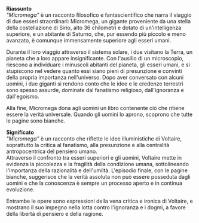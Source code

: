 **Riassunto**  
_"Micromega"_ è un racconto filosofico e fantascientifico che narra il viaggio di due esseri straordinari: Micromega, un gigante proveniente da una stella della costellazione di Sirio, alto 36 chilometri e dotato di un'intelligenza superiore, e un abitante di Saturno, che, pur essendo più piccolo e meno avanzato, è comunque immensamente superiore agli esseri umani.

Durante il loro viaggio attraverso il sistema solare, i due visitano la Terra, un pianeta che a loro appare insignificante. Con l'ausilio di un microscopio, riescono a individuare i minuscoli abitanti del pianeta, gli esseri umani, e si stupiscono nel vedere quanto essi siano pieni di presunzione e convinti della propria importanza nell'universo. Dopo aver conversato con alcuni uomini, i due giganti si rendono conto che le idee e le credenze terrestri sono spesso assurde, dominate dal fanatismo religioso, dall'ignoranza e dall'egoismo.

Alla fine, Micromega dona agli uomini un libro contenente ciò che ritiene essere la verità universale. Quando gli uomini lo aprono, scoprono che tutte le pagine sono bianche.

**Significato**  
_"Micromega"_ è un racconto che riflette le idee illuministiche di Voltaire, soprattutto la critica al fanatismo, alla presunzione e alla centralità antropocentrica del pensiero umano.  
Attraverso il confronto tra esseri superiori e gli uomini, Voltaire mette in evidenza la piccolezza e la fragilità della condizione umana, sottolineando l'importanza della razionalità e dell'umiltà. L'episodio finale, con le pagine bianche, suggerisce che la verità assoluta non può essere posseduta dagli uomini e che la conoscenza è sempre un processo aperto e in continua evoluzione.

Entrambe le opere sono espressioni della vena critica e ironica di Voltaire, e mostrano il suo impegno nella lotta contro l'ignoranza e i dogmi, a favore della libertà di pensiero e della ragione.